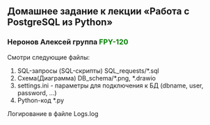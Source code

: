 ## Домашнее задание к лекции «Работа с PostgreSQL из Python»

### Неронов Алексей группа <span style="color:green">**FPY-120**</span>

Смотри следующие файлы:

1. SQL-запросы (SQL-скрипты) SQL_requests/*.sql
2. Схема(Диаграмма) DB_schema/*.png, *.drawio
3. settings.ini - параметры для подключения к БД (dbname, user, password, ...)
4. Python-код *.py

Логирование в файле Logs.log
